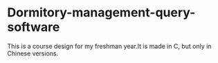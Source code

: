 # Dormitory-management-query-software
This is a course design for my freshman year.It is made in C, but only in Chinese versions.
